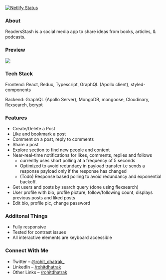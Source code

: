 [![Netlify Status](https://api.netlify.com/api/v1/badges/772a1599-4ce0-41b2-a705-314ee4dd1325/deploy-status)](https://app.netlify.com/sites/readers-stash/deploys)

### About
ReadersStash is a social media app to share ideas from books, articles, & podcasts.

### Preview
![](/client/public/readers-stash.gif)

### Tech Stack
Frontend: React, Redux, Typescript, GraphQL (Apollo client), styled-components

Backend: GraphQL (Apollo Server), MongoDB, mongoose, Cloudinary, flexsearch, bcrypt

### Features
- Create/Delete a Post
- Like and bookmark a post
- Comment on a post, reply to comments
- Share a post
- Explore section to find new people and content
- Near-real-time notifications for likes, comments, replies and follows
   - currently uses short polling at a frequency of 5 seconds
   - Optimized to avoid redundacy in payload transfer i.e sends a response payload only if the response has changed
   - (Todo) Response based polling to avoid redundancy and exponential backoff.
- Get users and posts by search query (done using flexsearch)
- User profile with bio, profile picture, follow/following count, displays previous posts and liked posts
- Edit bio, profile pic, change password

### Additonal Things
- Fully responsive
- Tested for contrast issues
- All interactive elements are keyboard accessible

### Connect With Me
- Twitter – [@rohit_dhatrak_](https://twitter.com/rohit_dhatrak_)
- LinkedIn – [/rohitdhatrak](https://www.linkedin.com/in/rohitdhatrak)
- Other Links – [/rohitdhatrak](https://rohitdhatrak.bio.link/)

